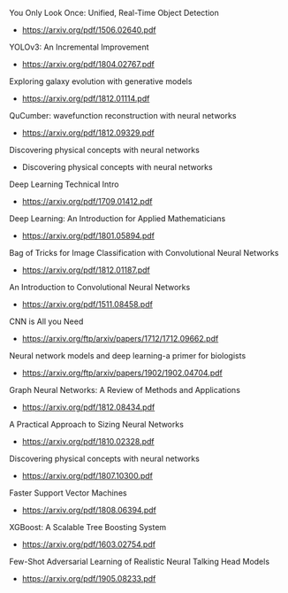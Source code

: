 You Only Look Once:
Unified, Real-Time Object Detection

* https://arxiv.org/pdf/1506.02640.pdf

YOLOv3: An Incremental Improvement

* https://arxiv.org/pdf/1804.02767.pdf

Exploring galaxy evolution with generative models

* https://arxiv.org/pdf/1812.01114.pdf

QuCumber: wavefunction reconstruction with neural
networks

* https://arxiv.org/pdf/1812.09329.pdf

Discovering physical concepts
with neural networks

* Discovering physical concepts with neural networks


Deep Learning Technical Intro 

* https://arxiv.org/pdf/1709.01412.pdf

Deep Learning: An Introduction for Applied
Mathematicians

* https://arxiv.org/pdf/1801.05894.pdf

Bag of Tricks for Image Classification with Convolutional Neural Networks

* https://arxiv.org/pdf/1812.01187.pdf

An Introduction to Convolutional Neural Networks

* https://arxiv.org/pdf/1511.08458.pdf

CNN is All you Need 

* https://arxiv.org/ftp/arxiv/papers/1712/1712.09662.pdf

Neural network models and deep learning-a primer for biologists

* https://arxiv.org/ftp/arxiv/papers/1902/1902.04704.pdf

Graph Neural Networks: A Review of Methods and Applications

* https://arxiv.org/pdf/1812.08434.pdf

A Practical Approach to Sizing Neural Networks

* https://arxiv.org/pdf/1810.02328.pdf

Discovering physical concepts with neural networks

* https://arxiv.org/pdf/1807.10300.pdf

Faster Support Vector Machines

* https://arxiv.org/pdf/1808.06394.pdf

XGBoost: A Scalable Tree Boosting System

* https://arxiv.org/pdf/1603.02754.pdf

Few-Shot Adversarial Learning of Realistic Neural Talking Head Models

* https://arxiv.org/pdf/1905.08233.pdf

